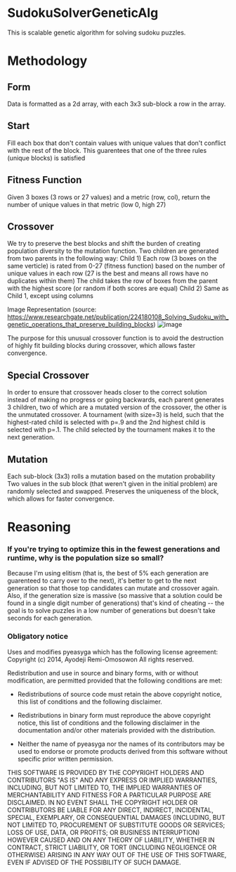 # SudokuSolverGeneticAlg

This is scalable genetic algorithm for solving sudoku puzzles.

# Methodology
## Form
Data is formatted as a 2d array, with each 3x3 sub-block a row in the array.

## Start
Fill each box that don't contain values with unique values that don't conflict with the rest of the block. This guarentees that one of the three rules (unique blocks) is satisfied

## Fitness Function
Given 3 boxes (3 rows or 27 values) and a metric (row, col), return the number of unique values in that metric (low 0, high 27)

## Crossover
We try to preserve the best blocks and shift the burden of creating population diversity to the mutation function.
Two children are generated from two parents in the following way:
Child 1) 
  Each row (3 boxes on the same verticle) is rated from 0-27 (fitness function) based on the number of unique values in each row (27 is the best and means all rows have no duplicates within them)
  The child takes the row of boxes from the parent with the highest score (or random if both scores are equal)
Child 2) Same as Child 1, except using columns

Image Representation (source: https://www.researchgate.net/publication/224180108_Solving_Sudoku_with_genetic_operations_that_preserve_building_blocks)
![image](https://user-images.githubusercontent.com/49295341/142952079-534bf620-4f4b-416e-8eaf-8acc23982913.png)

The purpose for this unusual crossover function is to
avoid the destruction of highly fit building blocks during crossover, which allows faster convergence.

## Special Crossover
In order to ensure that crossover heads closer to the correct solution instead of making no progress or going backwards, each parent generates 3 children, two of which are a mutated version of the crossover, the other is the unmutated crossover. A tournament (with size=3) is held, such that the highest-rated child is selected with p=.9 and the 2nd highest child is selected with p=.1. The child selected by the tournament makes it to the next generation.

## Mutation
Each sub-block (3x3) rolls a mutation based on the mutation probability
Two values in the sub block (that weren't given in the initial problem) are randomly selected and swapped. Preserves the uniqueness of the block, which allows for faster convergence.

# Reasoning
### If you're trying to optimize this in the fewest generations and runtime, why is the population size so small?
Because I'm using elitism (that is, the best of 5% each generation are guarenteed to carry over to the next), it's better to get to the next generation so that those top candidates can mutate and crossover again. Also, if the generation size is massive (so massive that a solution could be found in a single digit number of generations) that's kind of cheating -- the goal is to solve puzzles in a low number of generations but doesn't take seconds for each generation.



### Obligatory notice
Uses and modifies pyeasyga which has the following license agreement:
Copyright (c) 2014, Ayodeji Remi-Omosowon
All rights reserved.

Redistribution and use in source and binary forms, with or without modification, are permitted provided that the following conditions are met:

* Redistributions of source code must retain the above copyright notice, this list of conditions and the following disclaimer.

* Redistributions in binary form must reproduce the above copyright notice, this list of conditions and the following disclaimer in the documentation and/or other materials provided with the distribution.

* Neither the name of pyeasyga nor the names of its contributors may be used to endorse or promote products derived from this software without specific prior written permission.

THIS SOFTWARE IS PROVIDED BY THE COPYRIGHT HOLDERS AND CONTRIBUTORS "AS IS" AND ANY EXPRESS OR IMPLIED WARRANTIES, INCLUDING, BUT NOT LIMITED TO, THE IMPLIED WARRANTIES OF MERCHANTABILITY AND FITNESS FOR A PARTICULAR PURPOSE ARE DISCLAIMED. IN NO EVENT SHALL THE COPYRIGHT HOLDER OR CONTRIBUTORS BE LIABLE FOR ANY DIRECT, INDIRECT, INCIDENTAL, SPECIAL, EXEMPLARY, OR CONSEQUENTIAL DAMAGES (INCLUDING, BUT NOT LIMITED TO, PROCUREMENT OF SUBSTITUTE GOODS OR SERVICES; LOSS OF USE, DATA, OR PROFITS; OR BUSINESS INTERRUPTION) HOWEVER CAUSED AND ON ANY THEORY OF LIABILITY, WHETHER IN CONTRACT, STRICT LIABILITY, OR TORT (INCLUDING NEGLIGENCE OR OTHERWISE) ARISING IN ANY WAY OUT OF THE USE OF THIS SOFTWARE, EVEN IF ADVISED OF THE POSSIBILITY OF SUCH DAMAGE.
